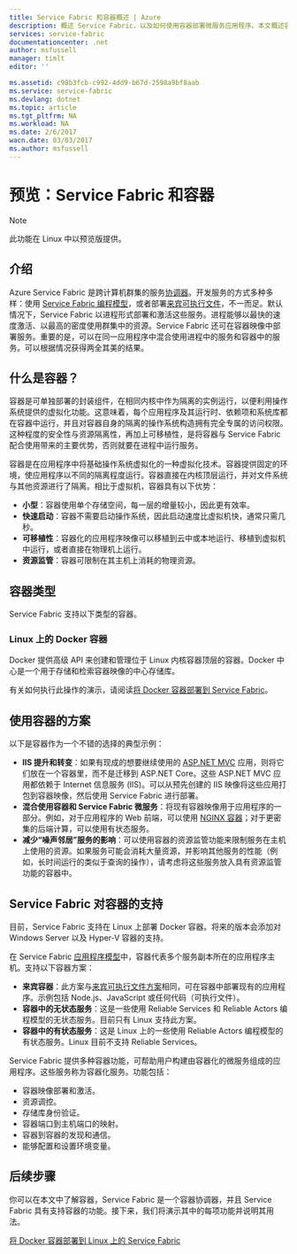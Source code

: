 ```yaml
---
title: Service Fabric 和容器概述 | Azure
description: 概述 Service Fabric，以及如何使用容器部署微服务应用程序。本文概述容器的用法以及 Service Fabric 提供的功能。
services: service-fabric
documentationcenter: .net
author: msfussell
manager: timlt
editor: ''

ms.assetid: c98b3fcb-c992-4dd9-b67d-2598a9bf8aab
ms.service: service-fabric
ms.devlang: dotnet
ms.topic: article
ms.tgt_pltfrm: NA
ms.workload: NA
ms.date: 2/6/2017
wacn.date: 03/03/2017
ms.author: msfussell
---
```


# 预览：Service Fabric 和容器
> [!NOTE]
>此功能在 Linux 中以预览版提供。
>   

## 介绍
Azure Service Fabric 是跨计算机群集的服务[协调器](./service-fabric-cluster-resource-manager-introduction.md)。开发服务的方式多种多样：使用 [Service Fabric 编程模型](./service-fabric-choose-framework.md)，或者部署[来宾可执行文件](./service-fabric-deploy-existing-app.md)，不一而足。默认情况下，Service Fabric 以进程形式部署和激活这些服务。进程能够以最快的速度激活、以最高的密度使用群集中的资源。Service Fabric 还可在容器映像中部署服务。重要的是，可以在同一应用程序中混合使用进程中的服务和容器中的服务。可以根据情况获得两全其美的结果。

## 什么是容器？
容器是可单独部署的封装组件，在相同内核中作为隔离的实例运行，以便利用操作系统提供的虚拟化功能。这意味着，每个应用程序及其运行时、依赖项和系统库都在容器中运行，并且对容器自身的隔离的操作系统构造拥有完全专属的访问权限。这种程度的安全性与资源隔离性，再加上可移植性，是将容器与 Service Fabric 配合使用带来的主要优势，否则就要在进程中运行服务。

容器是在应用程序中将基础操作系统虚拟化的一种虚拟化技术。容器提供固定的环境，使应用程序以不同的隔离程度运行。容器直接在内核顶层运行，并对文件系统与其他资源进行了隔离。相比于虚拟机，容器具有以下优势：

* **小型**：容器使用单个存储空间，每一层的增量较小，因此更有效率。
* **快速启动**：容器不需要启动操作系统，因此启动速度比虚拟机快，通常只需几秒。
* **可移植性**：容器化的应用程序映像可以移植到云中或本地运行、移植到虚拟机中运行，或者直接在物理机上运行。
* **资源监管**：容器可限制在其主机上消耗的物理资源。

## 容器类型
Service Fabric 支持以下类型的容器。

### Linux 上的 Docker 容器
Docker 提供高级 API 来创建和管理位于 Linux 内核容器顶层的容器。Docker 中心是一个用于存储和检索容器映像的中心存储库。

有关如何执行此操作的演示，请阅读[将 Docker 容器部署到 Service Fabric](./service-fabric-deploy-container-linux.md)。

## 使用容器的方案
以下是容器作为一个不错的选择的典型示例：

* **IIS 提升和转变**：如果有现成的想要继续使用的 [ASP.NET MVC](https://www.asp.net/mvc) 应用，则将它们放在一个容器里，而不是迁移到 ASP.NET Core。这些 ASP.NET MVC 应用都依赖于 Internet 信息服务 (IIS)。可以从预先创建的 IIS 映像将这些应用打包到容器映像，然后使用 Service Fabric 进行部署。
* **混合使用容器和 Service Fabric 微服务**：将现有容器映像用于应用程序的一部分。例如，对于应用程序的 Web 前端，可以使用 [NGINX 容器](https://hub.docker.com/_/nginx/)；对于更密集的后端计算，可以使用有状态服务。
* **减少“噪声邻居”服务的影响**：可以使用容器的资源监管功能来限制服务在主机上使用的资源。如果服务可能会消耗大量资源，并影响其他服务的性能（例如，长时间运行的类似于查询的操作），请考虑将这些服务放入具有资源监管功能的容器中。

## Service Fabric 对容器的支持
目前，Service Fabric 支持在 Linux 上部署 Docker 容器。将来的版本会添加对 Windows Server 以及 Hyper-V 容器的支持。

在 Service Fabric [应用程序模型](./service-fabric-application-model.md)中，容器代表多个服务副本所在的应用程序主机。支持以下容器方案：

* **来宾容器**：此方案与[来宾可执行文件方案](./service-fabric-deploy-existing-app.md)相同，可在容器中部署现有的应用程序。示例包括 Node.js、JavaScript 或任何代码（可执行文件）。
* **容器中的无状态服务**：这是一些使用 Reliable Services 和 Reliable Actors 编程模型的无状态服务。目前只有 Linux 支持此方案。
* **容器中的有状态服务**：这是 Linux 上的一些使用 Reliable Actors 编程模型的有状态服务。Linux 目前不支持 Reliable Services。

Service Fabric 提供多种容器功能，可帮助用户构建由容器化的微服务组成的应用程序。这些服务称为容器化服务。功能包括：

* 容器映像部署和激活。
* 资源调控。
* 存储库身份验证。
* 容器端口到主机端口的映射。
* 容器到容器的发现和通信。
* 能够配置和设置环境变量。

## 后续步骤
你可以在本文中了解容器，Service Fabric 是一个容器协调器，并且 Service Fabric 具有支持容器的功能。接下来，我们将演示其中的每项功能并说明其用法。

[将 Docker 容器部署到 Linux 上的 Service Fabric](/documentation/articles/service-fabric-deploy-container/)

[Image1]: ./media/service-fabric-containers/Service-Fabric-Types-of-Isolation.png

<!---HONumber=Mooncake_0227_2017-->
